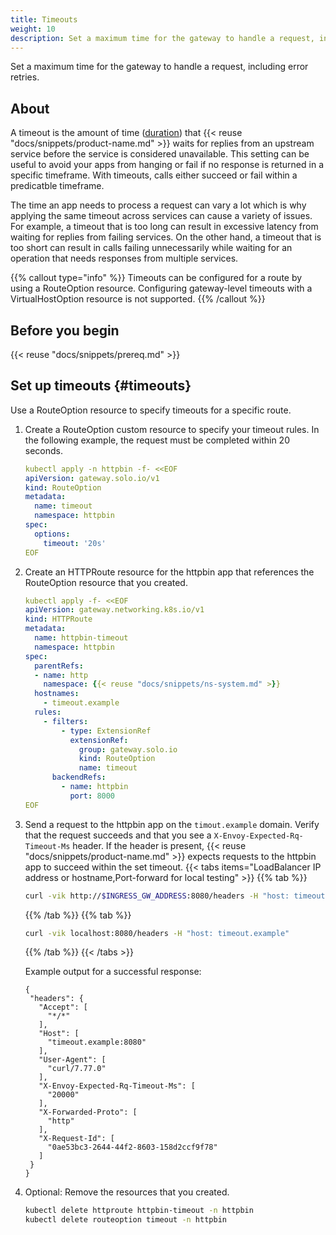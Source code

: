 ```yaml
---
title: Timeouts
weight: 10
description: Set a maximum time for the gateway to handle a request, including error retries.
---
```


Set a maximum time for the gateway to handle a request, including error retries.

## About
A timeout is the amount of time ([duration](https://protobuf.dev/reference/protobuf/google.protobuf/#duration)) that {{< reuse "docs/snippets/product-name.md" >}} waits for replies from an upstream service before the service is considered unavailable. This setting can be useful to avoid your apps from hanging or fail if no response is returned in a specific timeframe. With timeouts, calls either succeed or fail within a predicatble timeframe.

The time an app needs to process a request can vary a lot which is why applying the same timeout across services can cause a variety of issues. For example, a timeout that is too long can result in excessive latency from waiting for replies from failing services. On the other hand, a timeout that is too short can result in calls failing unnecessarily while waiting for an operation that needs responses from multiple services.

{{% callout type="info" %}}
Timeouts can be configured for a route by using a RouteOption resource. Configuring gateway-level timeouts with a VirtualHostOption resource is not supported.
{{% /callout %}}

## Before you begin

{{< reuse "docs/snippets/prereq.md" >}}

## Set up timeouts {#timeouts}
   
Use a RouteOption resource to specify timeouts for a specific route. 

1. Create a RouteOption custom resource to specify your timeout rules. In the following example, the request must be completed within 20 seconds.  
   ```yaml
   kubectl apply -n httpbin -f- <<EOF
   apiVersion: gateway.solo.io/v1
   kind: RouteOption
   metadata:
     name: timeout
     namespace: httpbin
   spec:
     options:
       timeout: '20s'
   EOF
   ```

2. Create an HTTPRoute resource for the httpbin app that references the RouteOption resource that you created. 
   ```yaml
   kubectl apply -f- <<EOF
   apiVersion: gateway.networking.k8s.io/v1
   kind: HTTPRoute
   metadata:
     name: httpbin-timeout
     namespace: httpbin
   spec:
     parentRefs:
     - name: http
       namespace: {{< reuse "docs/snippets/ns-system.md" >}}
     hostnames:
       - timeout.example
     rules:
       - filters:
           - type: ExtensionRef
             extensionRef:
               group: gateway.solo.io
               kind: RouteOption
               name: timeout
         backendRefs:
           - name: httpbin
             port: 8000
   EOF
   ```

3. Send a request to the httpbin app on the `timout.example` domain. Verify that the request succeeds and that you see a `X-Envoy-Expected-Rq-Timeout-Ms` header. If the header is present, {{< reuse "docs/snippets/product-name.md" >}} expects requests to the httpbin app to succeed within the set timeout. 
   {{< tabs items="LoadBalancer IP address or hostname,Port-forward for local testing" >}}
   {{% tab  %}}
   ```sh
   curl -vik http://$INGRESS_GW_ADDRESS:8080/headers -H "host: timeout.example:8080"
   ```
   {{% /tab %}}
   {{% tab %}}
   ```sh
   curl -vik localhost:8080/headers -H "host: timeout.example"
   ```
   {{% /tab %}}
   {{< /tabs >}}

   Example output for a successful response: 
   ```console {hl_lines=[12,13]}
   {
    "headers": {
      "Accept": [
        "*/*"
      ],
      "Host": [
        "timeout.example:8080"
      ],
      "User-Agent": [
        "curl/7.77.0"
      ],
      "X-Envoy-Expected-Rq-Timeout-Ms": [
        "20000"
      ],
      "X-Forwarded-Proto": [
        "http"
      ],
      "X-Request-Id": [
        "0ae53bc3-2644-44f2-8603-158d2ccf9f78"
      ]
    }
   }
   
   ```

4. Optional: Remove the resources that you created. 
   ```sh
   kubectl delete httproute httpbin-timeout -n httpbin
   kubectl delete routeoption timeout -n httpbin
   ```

